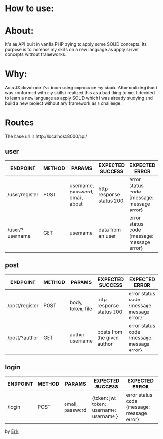 # How to use:

# About: 
It's an API built in vanilla PHP trying to apply some SOLID concepts. Its purpose is to increase my skills on a new language as apply server concepts without frameworks.

# Why: 
As a JS developer i've been using express on my stack. After realizing that i was conformed with my skills i realized this as a bad thing to me.
I decided to learn a new language as apply SOLID which i was already studying and build a new project without any framework as a challenge.

# Routes

The base url is http://localhost:8000/api/

## user

ENDPOINT | METHOD | PARAMS | EXPECTED SUCCESS | EXPECTED ERROR
---------|--------|--------|------------------|---------------|
/user/register|  POST  | username, password, email, about | http response status 200 | error status code {message: message error}
/user/?username | GET | username | data from an user | error status code {message: message error}

## post

ENDPOINT | METHOD | PARAMS | EXPECTED SUCCESS | EXPECTED ERROR
---------|--------|--------|------------------|---------------|
/post/register | POST | body, token, file | http response status 200 | error status code {message: message error}
/post/?author | GET | author username | posts from the given author | error status code {message: message error}

## login

ENDPOINT | METHOD | PARAMS | EXPECTED SUCCESS | EXPECTED ERROR
---------|--------|--------|------------------|---------------|
/login | POST | email, password | {token: jwt token: username: username } | error status code {message: message error}

by [Erik](https://www.linkedin.com/in/erik-natan-moreira-santos-983865195/)